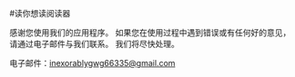 #读你想读阅读器

感谢您使用我们的应用程序。 如果您在使用过程中遇到错误或有任何好的意见，请通过电子邮件与我们联系。 我们将尽快处理。

电子邮件：inexorablygwg66335@gmail.com
